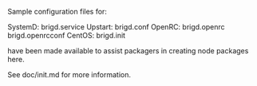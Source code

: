 Sample configuration files for:

SystemD: brigd.service
Upstart: brigd.conf
OpenRC:  brigd.openrc
         brigd.openrcconf
CentOS:  brigd.init

have been made available to assist packagers in creating node packages here.

See doc/init.md for more information.
